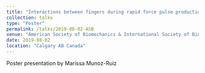 ```yaml
---
title: "Interactions between fingers during rapid force pulse production"
collection: talks
type: "Poster"
permalink: /talks/2019-08-02-ASB
venue: "American Society of Biomechanics & International Society of Biomechanics Joint Conference"
date: 2019-08-02
location: "Calgary AB Canada"
---
```


Poster presentation by Marissa Munoz-Ruiz
